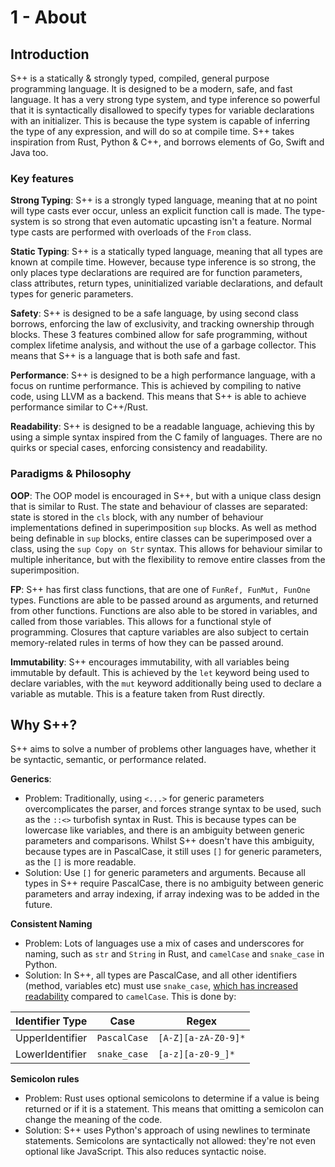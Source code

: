 # 1 - About

## Introduction
S++ is a statically & strongly typed, compiled, general purpose programming language. It is designed to be a modern,
safe, and fast language. It has a very strong type system, and type inference so powerful that it is syntactically
disallowed to specify types for variable declarations with an initializer. This is because the type system is capable
of inferring the type of any expression, and will do so at compile time. S++ takes inspiration from Rust, Python & C++,
and borrows elements of Go, Swift and Java too.

### Key features
**Strong Typing**: S++ is a strongly typed language, meaning that at no point will type casts ever occur, unless an
explicit function call is made. The type-system is so strong that even automatic upcasting isn't a feature. Normal type
casts are performed with overloads of the `From` class.

**Static Typing**: S++ is a statically typed language, meaning that all types are known at compile time. However,
because type inference is so strong, the only places type declarations are required are for function parameters, class
attributes, return types, uninitialized variable declarations, and default types for generic parameters.

**Safety**: S++ is designed to be a safe language, by using second class borrows, enforcing the law of exclusivity, and
tracking ownership through blocks. These 3 features combined allow for safe programming, without complex lifetime
analysis, and without the use of a garbage collector. This means that S++ is a language that is both safe and fast.

**Performance**: S++ is designed to be a high performance language, with a focus on runtime performance. This is
achieved by compiling to native code, using LLVM as a backend. This means that S++ is able to achieve performance
similar to C++/Rust.

**Readability**: S++ is designed to be a readable language, achieving this by using a simple syntax inspired from the C
family of languages. There are no quirks or special cases, enforcing consistency and readability.

### Paradigms & Philosophy

**OOP**: The OOP model is encouraged in S++, but with a unique class design that is similar to Rust. The state and
behaviour of classes are separated: state is stored in the `cls` block, with any number of behaviour implementations
defined in superimposition `sup` blocks. As well as method being definable in `sup` blocks, entire classes can be
superimposed over a class, using the `sup Copy on Str` syntax. This allows for behaviour similar to multiple
inheritance, but with the flexibility to remove entire classes from the superimposition.

**FP**: S++ has first class functions, that are one of `FunRef, FunMut, FunOne` types. Functions are able to be passed
around as arguments, and returned from other functions. Functions are also able to be stored in variables, and called
from those variables. This allows for a functional style of programming. Closures that capture variables are also
subject to certain memory-related rules in terms of how they can be passed around.

**Immutability**: S++ encourages immutability, with all variables being immutable by default. This is achieved by the
`let` keyword being used to declare variables, with the `mut` keyword additionally being used to declare a variable as
mutable. This is a feature taken from Rust directly.

## Why S++?

S++ aims to solve a number of problems other languages have, whether it be syntactic, semantic, or performance related.

**Generics**:
- Problem: Traditionally, using `<...>` for generic parameters overcomplicates the parser, and forces strange syntax to
  be used, such as the `::<>` turbofish syntax in Rust. This is because types can be lowercase like variables, and there
  is an ambiguity between generic parameters and comparisons. Whilst S++ doesn't have this ambiguity, because types are
  in PascalCase, it still uses `[]` for generic parameters, as the `[]` is more readable.
- Solution: Use `[]` for generic parameters and arguments. Because all types in S++ require PascalCase, there is no
  ambiguity between generic parameters and array indexing, if array indexing was to be added in the future.

**Consistent Naming**
- Problem: Lots of languages use a mix of cases and underscores for naming, such as `str` and `String` in Rust, and
  `camelCase` and `snake_case` in Python.
- Solution: In S++, all types are PascalCase, and all other identifiers (method, variables etc) must use `snake_case`,
  [which has increased readability](https://www.cs.kent.edu/~jmaletic/papers/ICPC2010-CamelCaseUnderScoreClouds.pdf) compared to `camelCase`. This is done by:

| Identifier Type | Case         | Regex               |
|-----------------|--------------|---------------------|
| UpperIdentifier | `PascalCase` | `[A-Z][a-zA-Z0-9]*` |
| LowerIdentifier | `snake_case` | `[a-z][a-z0-9_]*`   |

**Semicolon rules**
- Problem: Rust uses optional semicolons to determine if a value is being returned or if it is a statement. This means
  that omitting a semicolon can change the meaning of the code.
- Solution: S++ uses Python's approach of using newlines to terminate statements. Semicolons are syntactically not
  allowed: they're not even optional like JavaScript. This also reduces syntactic noise.
